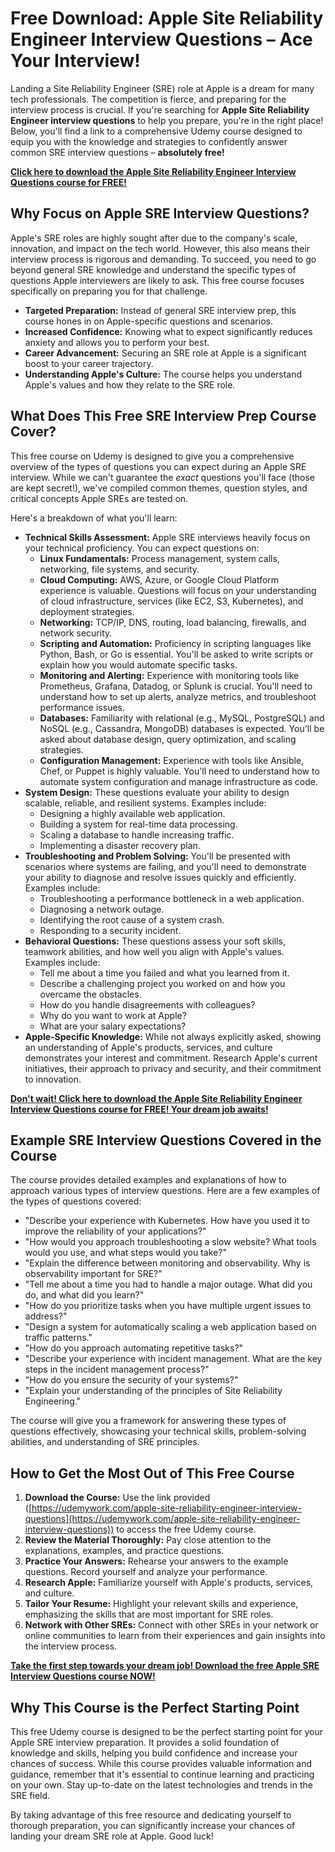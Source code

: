 # Free Download: Apple Site Reliability Engineer Interview Questions – Ace Your Interview!

Landing a Site Reliability Engineer (SRE) role at Apple is a dream for many tech professionals. The competition is fierce, and preparing for the interview process is crucial. If you're searching for **Apple Site Reliability Engineer interview questions** to help you prepare, you're in the right place! Below, you'll find a link to a comprehensive Udemy course designed to equip you with the knowledge and strategies to confidently answer common SRE interview questions – **absolutely free!**

[**Click here to download the Apple Site Reliability Engineer Interview Questions course for FREE!**](https://udemywork.com/apple-site-reliability-engineer-interview-questions)

## Why Focus on Apple SRE Interview Questions?

Apple's SRE roles are highly sought after due to the company's scale, innovation, and impact on the tech world. However, this also means their interview process is rigorous and demanding. To succeed, you need to go beyond general SRE knowledge and understand the specific types of questions Apple interviewers are likely to ask. This free course focuses specifically on preparing you for that challenge.

*   **Targeted Preparation:** Instead of general SRE interview prep, this course hones in on Apple-specific questions and scenarios.
*   **Increased Confidence:** Knowing what to expect significantly reduces anxiety and allows you to perform your best.
*   **Career Advancement:** Securing an SRE role at Apple is a significant boost to your career trajectory.
*   **Understanding Apple's Culture:** The course helps you understand Apple's values and how they relate to the SRE role.

## What Does This Free SRE Interview Prep Course Cover?

This free course on Udemy is designed to give you a comprehensive overview of the types of questions you can expect during an Apple SRE interview. While we can't guarantee the *exact* questions you'll face (those are kept secret!), we've compiled common themes, question styles, and critical concepts Apple SREs are tested on.

Here's a breakdown of what you'll learn:

*   **Technical Skills Assessment:** Apple SRE interviews heavily focus on your technical proficiency. You can expect questions on:
    *   **Linux Fundamentals:** Process management, system calls, networking, file systems, and security.
    *   **Cloud Computing:** AWS, Azure, or Google Cloud Platform experience is valuable. Questions will focus on your understanding of cloud infrastructure, services (like EC2, S3, Kubernetes), and deployment strategies.
    *   **Networking:** TCP/IP, DNS, routing, load balancing, firewalls, and network security.
    *   **Scripting and Automation:** Proficiency in scripting languages like Python, Bash, or Go is essential. You'll be asked to write scripts or explain how you would automate specific tasks.
    *   **Monitoring and Alerting:** Experience with monitoring tools like Prometheus, Grafana, Datadog, or Splunk is crucial. You'll need to understand how to set up alerts, analyze metrics, and troubleshoot performance issues.
    *   **Databases:** Familiarity with relational (e.g., MySQL, PostgreSQL) and NoSQL (e.g., Cassandra, MongoDB) databases is expected. You'll be asked about database design, query optimization, and scaling strategies.
    *   **Configuration Management:** Experience with tools like Ansible, Chef, or Puppet is highly valuable. You'll need to understand how to automate system configuration and manage infrastructure as code.
*   **System Design:** These questions evaluate your ability to design scalable, reliable, and resilient systems. Examples include:
    *   Designing a highly available web application.
    *   Building a system for real-time data processing.
    *   Scaling a database to handle increasing traffic.
    *   Implementing a disaster recovery plan.
*   **Troubleshooting and Problem Solving:** You'll be presented with scenarios where systems are failing, and you'll need to demonstrate your ability to diagnose and resolve issues quickly and efficiently. Examples include:
    *   Troubleshooting a performance bottleneck in a web application.
    *   Diagnosing a network outage.
    *   Identifying the root cause of a system crash.
    *   Responding to a security incident.
*   **Behavioral Questions:** These questions assess your soft skills, teamwork abilities, and how well you align with Apple's values. Examples include:
    *   Tell me about a time you failed and what you learned from it.
    *   Describe a challenging project you worked on and how you overcame the obstacles.
    *   How do you handle disagreements with colleagues?
    *   Why do you want to work at Apple?
    *   What are your salary expectations?
*   **Apple-Specific Knowledge:** While not always explicitly asked, showing an understanding of Apple's products, services, and culture demonstrates your interest and commitment. Research Apple's current initiatives, their approach to privacy and security, and their commitment to innovation.

[**Don't wait! Click here to download the Apple Site Reliability Engineer Interview Questions course for FREE! Your dream job awaits!**](https://udemywork.com/apple-site-reliability-engineer-interview-questions)

## Example SRE Interview Questions Covered in the Course

The course provides detailed examples and explanations of how to approach various types of interview questions. Here are a few examples of the types of questions covered:

*   "Describe your experience with Kubernetes. How have you used it to improve the reliability of your applications?"
*   "How would you approach troubleshooting a slow website? What tools would you use, and what steps would you take?"
*   "Explain the difference between monitoring and observability. Why is observability important for SRE?"
*   "Tell me about a time you had to handle a major outage. What did you do, and what did you learn?"
*   "How do you prioritize tasks when you have multiple urgent issues to address?"
*   "Design a system for automatically scaling a web application based on traffic patterns."
*   "How do you approach automating repetitive tasks?"
*   "Describe your experience with incident management. What are the key steps in the incident management process?"
*   "How do you ensure the security of your systems?"
*   "Explain your understanding of the principles of Site Reliability Engineering."

The course will give you a framework for answering these types of questions effectively, showcasing your technical skills, problem-solving abilities, and understanding of SRE principles.

## How to Get the Most Out of This Free Course

1. **Download the Course:** Use the link provided ([https://udemywork.com/apple-site-reliability-engineer-interview-questions](https://udemywork.com/apple-site-reliability-engineer-interview-questions)) to access the free Udemy course.
2. **Review the Material Thoroughly:** Pay close attention to the explanations, examples, and practice questions.
3. **Practice Your Answers:** Rehearse your answers to the example questions. Record yourself and analyze your performance.
4. **Research Apple:** Familiarize yourself with Apple's products, services, and culture.
5. **Tailor Your Resume:** Highlight your relevant skills and experience, emphasizing the skills that are most important for SRE roles.
6. **Network with Other SREs:** Connect with other SREs in your network or online communities to learn from their experiences and gain insights into the interview process.

[**Take the first step towards your dream job! Download the free Apple SRE Interview Questions course NOW!**](https://udemywork.com/apple-site-reliability-engineer-interview-questions)

## Why This Course is the Perfect Starting Point

This free Udemy course is designed to be the perfect starting point for your Apple SRE interview preparation. It provides a solid foundation of knowledge and skills, helping you build confidence and increase your chances of success. While this course provides valuable information and guidance, remember that it's essential to continue learning and practicing on your own. Stay up-to-date on the latest technologies and trends in the SRE field.

By taking advantage of this free resource and dedicating yourself to thorough preparation, you can significantly increase your chances of landing your dream SRE role at Apple. Good luck!
